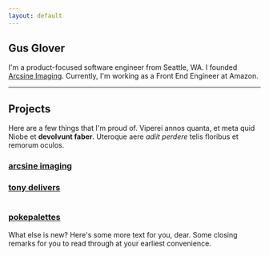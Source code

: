 ```yaml
---
layout: default
---
```


## Gus Glover

I'm a product-focused software engineer from Seattle, WA. I founded [Arcsine Imaging](https://arcsineimaging.com).
Currently, I'm working as a Front End Engineer at Amazon. 

***
## Projects

Here are a few things that I'm proud of. Viperei annos quanta, et meta quid Niobe et **devolvunt faber**. Uteroque aere
*adiit perdere* telis floribus et remorum oculos.

<section class="project-card-grid">
  <a class="project-card card" href="/projects/arcsine" style="grid-column: 1 / -1;">
    <article>
      <h3>arcsine imaging</h3>
    </article>
  </a>
  <a class="project-card card" href="/projects/tony-delivers">
    <article>
      <h3>tony delivers</h3>
      <img href="assets/images/pokepalettes.png" />
    </article>
  </a>
  <a class="project-card card" href="/projects/pokepalettes">
    <article>
      <h3>pokepalettes</h3>
    </article>
  </a>
</section>

What else is new? Here's some more text for you, dear. Some closing remarks for you to read
through at your earliest convenience.
